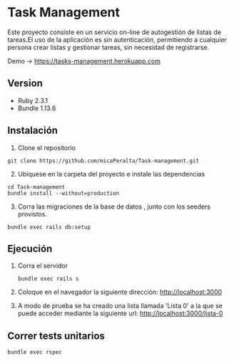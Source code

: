 # Task Management

Este proyecto consiste en  un servicio on-line de autogestión de listas de tareas.El uso de la aplicación es sin autenticación, 	permitiendo a cualquier persona crear listas y gestionar tareas, sin necesidad de registrarse.

Demo -> https://tasks-management.herokuapp.com

## Version 
  + Ruby 2.3.1
  + Bundle 1.13.6
  
  
## Instalación 

 1. Clone el repositorio
 ```	
 git clone https://github.com/micaPeralta/Task-management.git
 ```  
 
 2. Ubíquese  en la carpeta del proyecto e instale las dependencias
 
 ```
 cd Task-management
 bundle install --without=production

 ```
 3. Corra las migraciones de la base de datos , junto con los seeders provistos.
 ```
 bundle exec rails db:setup

 ```

## Ejecución
1. Corra el servidor

	```
	bundle exec rails s

	```
2. Coloque en el navegador la siguiente dirección:  [http://localhost:3000](http://localhost:3000)


3. A modo de prueba se ha creado una lista llamada 'Lista 0'
 a la que se puede acceder mediante la siguiente url: [http://localhost:3000/lista-0](http://localhost:3000/lista-0)

## Correr tests unitarios

 ```
 bundle exec rspec 

 ```

